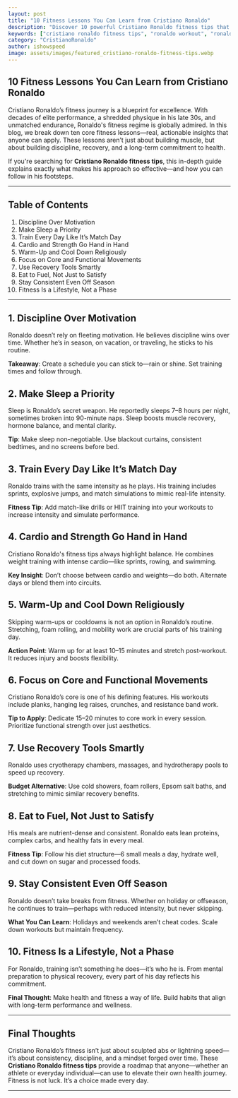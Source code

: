 ```yaml
---
layout: post
title: "10 Fitness Lessons You Can Learn from Cristiano Ronaldo"
description: "Discover 10 powerful Cristiano Ronaldo fitness tips that reveal how he stays in peak shape and how you can apply them to your own routine."
keywords: ["cristiano ronaldo fitness tips", "ronaldo workout", "ronaldo training routine", "fitness lessons from cristiano ronaldo"]
category: "CristianoRonaldo"
author: ishowspeed
image: assets/images/featured_cristiano-ronaldo-fitness-tips.webp
---
```


## 10 Fitness Lessons You Can Learn from Cristiano Ronaldo

Cristiano Ronaldo’s fitness journey is a blueprint for excellence. With decades of elite performance, a shredded physique in his late 30s, and unmatched endurance, Ronaldo's fitness regime is globally admired. In this blog, we break down ten core fitness lessons—real, actionable insights that anyone can apply. These lessons aren’t just about building muscle, but about building discipline, recovery, and a long-term commitment to health.

If you're searching for **Cristiano Ronaldo fitness tips**, this in-depth guide explains exactly what makes his approach so effective—and how you can follow in his footsteps.

---

## Table of Contents

1. Discipline Over Motivation
2. Make Sleep a Priority
3. Train Every Day Like It’s Match Day
4. Cardio and Strength Go Hand in Hand
5. Warm-Up and Cool Down Religiously
6. Focus on Core and Functional Movements
7. Use Recovery Tools Smartly
8. Eat to Fuel, Not Just to Satisfy
9. Stay Consistent Even Off Season
10. Fitness Is a Lifestyle, Not a Phase

---

## 1. Discipline Over Motivation

Ronaldo doesn’t rely on fleeting motivation. He believes discipline wins over time. Whether he’s in season, on vacation, or traveling, he sticks to his routine.

**Takeaway**: Create a schedule you can stick to—rain or shine. Set training times and follow through.

## 2. Make Sleep a Priority

Sleep is Ronaldo’s secret weapon. He reportedly sleeps 7–8 hours per night, sometimes broken into 90-minute naps. Sleep boosts muscle recovery, hormone balance, and mental clarity.

**Tip**: Make sleep non-negotiable. Use blackout curtains, consistent bedtimes, and no screens before bed.

## 3. Train Every Day Like It’s Match Day

Ronaldo trains with the same intensity as he plays. His training includes sprints, explosive jumps, and match simulations to mimic real-life intensity.

**Fitness Tip**: Add match-like drills or HIIT training into your workouts to increase intensity and simulate performance.

## 4. Cardio and Strength Go Hand in Hand

Cristiano Ronaldo's fitness tips always highlight balance. He combines weight training with intense cardio—like sprints, rowing, and swimming.

**Key Insight**: Don’t choose between cardio and weights—do both. Alternate days or blend them into circuits.

## 5. Warm-Up and Cool Down Religiously

Skipping warm-ups or cooldowns is not an option in Ronaldo’s routine. Stretching, foam rolling, and mobility work are crucial parts of his training day.

**Action Point**: Warm up for at least 10–15 minutes and stretch post-workout. It reduces injury and boosts flexibility.

## 6. Focus on Core and Functional Movements

Cristiano Ronaldo’s core is one of his defining features. His workouts include planks, hanging leg raises, crunches, and resistance band work.

**Tip to Apply**: Dedicate 15–20 minutes to core work in every session. Prioritize functional strength over just aesthetics.

## 7. Use Recovery Tools Smartly

Ronaldo uses cryotherapy chambers, massages, and hydrotherapy pools to speed up recovery.

**Budget Alternative**: Use cold showers, foam rollers, Epsom salt baths, and stretching to mimic similar recovery benefits.

## 8. Eat to Fuel, Not Just to Satisfy

His meals are nutrient-dense and consistent. Ronaldo eats lean proteins, complex carbs, and healthy fats in every meal.

**Fitness Tip**: Follow his diet structure—6 small meals a day, hydrate well, and cut down on sugar and processed foods.

## 9. Stay Consistent Even Off Season

Ronaldo doesn’t take breaks from fitness. Whether on holiday or offseason, he continues to train—perhaps with reduced intensity, but never skipping.

**What You Can Learn**: Holidays and weekends aren’t cheat codes. Scale down workouts but maintain frequency.

## 10. Fitness Is a Lifestyle, Not a Phase

For Ronaldo, training isn’t something he does—it’s who he is. From mental preparation to physical recovery, every part of his day reflects his commitment.

**Final Thought**: Make health and fitness a way of life. Build habits that align with long-term performance and wellness.

---

## Final Thoughts

Cristiano Ronaldo’s fitness isn’t just about sculpted abs or lightning speed—it’s about consistency, discipline, and a mindset forged over time. These **Cristiano Ronaldo fitness tips** provide a roadmap that anyone—whether an athlete or everyday individual—can use to elevate their own health journey. Fitness is not luck. It’s a choice made every day.

---